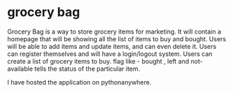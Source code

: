 # grocery bag
Grocery Bag is a way to store grocery items for marketing. It will contain a
homepage that will be showing all the list of items to buy and bought.
Users will be able to add items and update items, and can even delete it.
Users can register themselves and will have a login/logout system.
Users can create a list of grocery items to buy.
flag like - bought , left and not-available tells the status of the particular item.

I have hosted the application on pythonanywhere.
